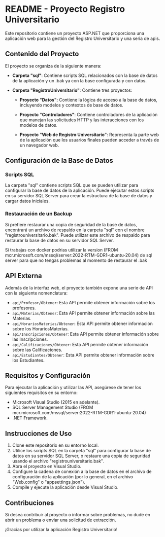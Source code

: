 # README - Proyecto Registro Universitario

Este repositorio contiene un proyecto ASP.NET que proporciona una aplicación web para la gestión del Registro Universitario y una seria de apis.

## Contenido del Proyecto

El proyecto se organiza de la siguiente manera:

- **Carpeta "sql"**: Contiene scripts SQL relacionados con la base de datos de la aplicación y un .bak ya con la base configurada y con datos.

- **Carpeta "RegistroUniversitario"**: Contiene tres proyectos:

  - **Proyecto "Datos"**: Contiene la lógica de acceso a la base de datos, incluyendo modelos y contextos de base de datos.

  - **Proyecto "Controladores"**: Contiene controladores de la aplicación que manejan las solicitudes HTTP y las interacciones con los modelos de datos.

  - **Proyecto "Web de Registro Universitario"**: Representa la parte web de la aplicación que los usuarios finales pueden acceder a través de un navegador web.

## Configuración de la Base de Datos

### Scripts SQL

La carpeta "sql" contiene scripts SQL que se pueden utilizar para configurar la base de datos de la aplicación. Puede ejecutar estos scripts en su servidor SQL Server para crear la estructura de la base de datos y cargar datos iniciales.

### Restauración de un Backup

Si prefiere restaurar una copia de seguridad de la base de datos, encontrará un archivo de respaldo en la carpeta "sql" con el nombre "registrouniversitario.bak". Puede utilizar este archivo de respaldo para restaurar la base de datos en su servidor SQL Server.

Si trabajas con docker podrias utilizar la version (FROM mcr.microsoft.com/mssql/server:2022-RTM-GDR1-ubuntu-20.04) de sql server para que no tengas problemas al momento de restaurar el .bak

## API Externa

Además de la interfaz web, el proyecto también expone una serie de API con la siguiente nomenclatura:

- `api/Profesor/Obtener`: Esta API permite obtener información sobre los profesores.
- `api/Materias/Obtener`: Esta API permite obtener información sobre las Materias.
- `api/HorariosMaterias/Obtener`: Esta API permite obtener información sobre los HorariosMaterias.
- `api/Inscripciones/Obtener`: Esta API permite obtener información sobre las Inscripciones.
- `api/Calificaciones/Obtener`: Esta API permite obtener información sobre las Calificaciones.
- `api/Estudiantes/Obtener`: Esta API permite obtener información sobre los Estudiantes.

## Requisitos y Configuración

Para ejecutar la aplicación y utilizar las API, asegúrese de tener los siguientes requisitos en su entorno:

- Microsoft Visual Studio (2015 en adelante).
- SQL Server Management Studio (FROM mcr.microsoft.com/mssql/server:2022-RTM-GDR1-ubuntu-20.04)
- .NET Framework.

## Instrucciones de Uso

1. Clone este repositorio en su entorno local.
2. Utilice los scripts SQL en la carpeta "sql" para configurar la base de datos en su servidor SQL Server, o restaure una copia de seguridad usando el archivo "registrouniversitario.bak".
3. Abra el proyecto en Visual Studio.
4. Configure la cadena de conexión a la base de datos en el archivo de configuración de la aplicación (por lo general, en el archivo "Web.config" o "appsettings.json").
5. Compile y ejecute la aplicación desde Visual Studio.

## Contribuciones

Si desea contribuir al proyecto o informar sobre problemas, no dude en abrir un problema o enviar una solicitud de extracción.

¡Gracias por utilizar la aplicación Registro Universitario!
